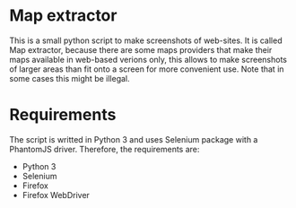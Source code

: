 # Map extractor
This is a small python script to make screenshots of web-sites. It is called Map extractor, because there are some maps providers that make their maps available in web-based verions only, this allows to make screenshots of larger areas than fit onto a screen for more convenient use. Note that in some cases this might be illegal.

# Requirements
The script is writted in Python 3 and uses Selenium package with a PhantomJS driver. Therefore, the requirements are:

- Python 3
- Selenium
- Firefox 
- Firefox WebDriver
